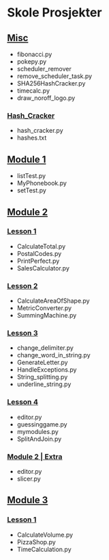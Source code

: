 # Skole Prosjekter 

## <a href="https://github.com/0xStian/skole_prosjekter/tree/main/MISC"><b>Misc</b></a>
  * fibonacci.py
  * pokepy.py
  * scheduler_remover
  * remove_scheduler_task.py
  * SHA256HashCracker.py
  * timecalc.py
  * draw_noroff_logo.py
  ### <a href="https://github.com/0xStian/skole_prosjekter/tree/main/MISC/Hash_Cracker"><b>Hash_Cracker</b></a>
  * hash_cracker.py
  * hashes.txt


## <a href="https://github.com/0xStian/skole_prosjekter/tree/main/Module_1"><b>Module 1</b></a>
  * listTest.py
  * MyPhonebook.py
  * setTest.py


## <a href="https://github.com/0xStian/skole_prosjekter/tree/main/Module_2"><b>Module 2</b></a>
### <a href="https://github.com/0xStian/skole_prosjekter/tree/main/Module_2/Lesson_1"><b>Lesson 1</b></a>
  * CalculateTotal.py
  * PostalCodes.py
  * PrintPerfect.py
  * SalesCalculator.py
### <a href="https://github.com/0xStian/skole_prosjekter/tree/main/Module_2/Lesson_2"><b>Lesson 2</b></a>
  * CalculateAreaOfShape.py
  * MetricConverter.py
  * SummingMachine.py
### <a href="https://github.com/0xStian/skole_prosjekter/tree/main/Module_2/Lesson_3"><b>Lesson 3</b></a>
  * change_delimiter.py
  * change_word_in_string.py 
  * GenerateLetter.py
  * HandleExceptions.py
  * String_splitting.py 
  * underline_string.py
### <a href="https://github.com/0xStian/skole_prosjekter/tree/main/Module_2/Lesson_4"><b>Lesson 4</b></a>
  * editor.py
  * guessinggame.py
  * mymodules.py
  * SplitAndJoin.py
### <a href="https://github.com/0xStian/skole_prosjekter/tree/main/Module_2/Module_2_extra"><b>Module 2 | Extra</b></a>  
  * editor.py 
  * slicer.py  


## <a href="https://github.com/0xStian/skole_prosjekter/tree/main/Module_3"><b>Module 3</b></a>
### <a href="https://github.com/0xStian/skole_prosjekter/tree/main/Module_3/Lesson_1"><b>Lesson 1</b></a>
  * CalculateVolume.py
  * PizzaShop.py
  * TimeCalculation.py
